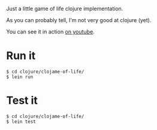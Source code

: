 Just a little game of life clojure implementation.

As you can probably tell, I'm not very good at clojure (yet).

You can see it in action [on youtube]().

# Run it

```
$ cd clojure/clojame-of-life/
$ lein run
```

# Test it

```
$ cd clojure/clojame-of-life/
$ lein test
```
